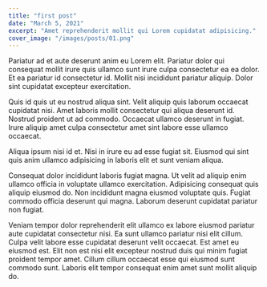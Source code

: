 ```yaml
---
title: "first post"
date: "March 5, 2021"
excerpt: "Amet reprehenderit mollit qui Lorem cupidatat adipisicing."
cover_image: "/images/posts/01.png"
---
```


Pariatur ad et aute deserunt anim eu Lorem elit. Pariatur dolor qui consequat mollit irure quis ullamco sunt irure culpa consectetur ea ea dolor. Et ea pariatur id consectetur id. Mollit nisi incididunt pariatur aliquip. Dolor sint cupidatat excepteur exercitation.

Quis id quis ut eu nostrud aliqua sint. Velit aliquip quis laborum occaecat cupidatat nisi. Amet laboris mollit consectetur qui aliqua deserunt id. Nostrud proident ut ad commodo. Occaecat ullamco deserunt in fugiat. Irure aliquip amet culpa consectetur amet sint labore esse ullamco occaecat.

Aliqua ipsum nisi id et. Nisi in irure eu ad esse fugiat sit. Eiusmod qui sint quis anim ullamco adipisicing in laboris elit et sunt veniam aliqua.

Consequat dolor incididunt laboris fugiat magna. Ut velit ad aliquip enim ullamco officia in voluptate ullamco exercitation. Adipisicing consequat quis aliquip eiusmod do. Non incididunt magna eiusmod voluptate quis. Fugiat commodo officia deserunt qui magna. Laborum deserunt cupidatat pariatur non fugiat.

Veniam tempor dolor reprehenderit elit ullamco ex labore eiusmod pariatur aute cupidatat consectetur nisi. Ea sunt ullamco pariatur nisi elit cillum. Culpa velit labore esse cupidatat deserunt velit occaecat. Est amet eu eiusmod est. Elit non est nisi elit excepteur nostrud duis qui minim fugiat proident tempor amet. Cillum cillum occaecat esse qui eiusmod sunt commodo sunt. Laboris elit tempor consequat enim amet sunt mollit aliquip do.
